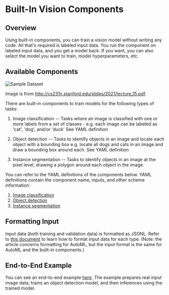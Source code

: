 # Built-In Vision Components


## Overview

Using built-in components, you can train a vision model without writing any code. All that's required is labeled input data. You run the component on labeled input data, and you get a model back. If you want, you can also select the model you want to train, model hyperparameters, etc.


## Available Components

![Sample Dataset](https://docs.microsoft.com/en-us/azure/machine-learning/media/concept-automated-ml/automl-computer-vision-tasks.png)

Image is from http://cs231n.stanford.edu/slides/2021/lecture_15.pdf.

There are built-in components to train models for the following types of tasks:

1. Image classification -- Tasks where an image is classified with one or more labels from a set of classes - e.g. each image can be labeled as 'cat', 'dog', and/or 'duck'
See YAML definition

1. Object detection -- Tasks to identify objects in an image and locate each object with a bounding box e.g. locate all dogs and cats in an image and draw a bounding box around each.
See YAML definition

1. Instance segmentation -- Tasks to identify objects in an image at the pixel level, drawing a polygon around each object in the image.

You can refer to the YAML definitions of the components below. YAML definitions contain the component name, inputs, and other schema information:
1. [Image classification](https://github.com/Azure/azureml-assets/blob/main/training/vision/components/image_classification/spec.yaml)
1. [Object detection](https://github.com/Azure/azureml-assets/blob/main/training/vision/components/object_detection/spec.yaml)
1. [Instance segmentation](https://github.com/Azure/azureml-assets/blob/main/training/vision/components/instance_segmentation/spec.yaml)


## Formatting Input

Input data (both training and validation data) is formatted as JSONL. Refer to [this document](https://docs.microsoft.com/en-us/azure/machine-learning/reference-automl-images-schema) to learn how to format input data for each type. (Note: the article concerns formatting for AutoML, but the input format is the same for AutoML and the built-in components.)


## End-to-End Example

You can see an end-to-end example [here](azureml-examples). The example prepares real input image data, trains an object detection model, and then inferences using the trained model.
